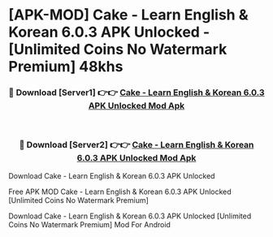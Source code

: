 # [APK-MOD] Cake - Learn English & Korean 6.0.3 APK Unlocked - [Unlimited Coins No Watermark Premium] 48khs



<div align="center">
<h3>🔴 Download [Server1] 👉👉 <a href="https://momento.my/?title=Cake_-_Learn_English_&_Korean_6.0.3_APK_Unlocked">Cake - Learn English & Korean 6.0.3 APK Unlocked Mod Apk</a></h3><br>

<h3>🔴 Download [Server2] 👉👉 <a href="https://momento.my/?title=Cake_-_Learn_English_&_Korean_6.0.3_APK_Unlocked">Cake - Learn English & Korean 6.0.3 APK Unlocked Mod Apk</a></h3>
</div>



Download Cake - Learn English & Korean 6.0.3 APK Unlocked 

Free APK MOD Cake - Learn English & Korean 6.0.3 APK Unlocked [Unlimited Coins No Watermark Premium]

Download Cake - Learn English & Korean 6.0.3 APK Unlocked [Unlimited Coins No Watermark Premium] Mod For Android

